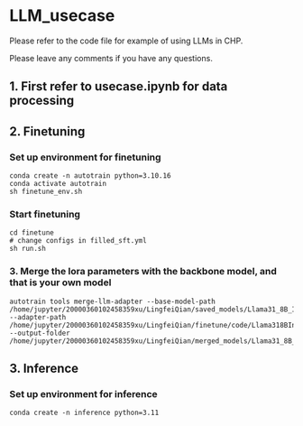 # LLM_usecase

Please refer to the code file for example of using LLMs in CHP.

Please leave any comments if you have any questions. 

## 1. First refer to **usecase.ipynb** for data processing

## 2. Finetuning

### Set up environment for finetuning
```
conda create -n autotrain python=3.10.16
conda activate autotrain
sh finetune_env.sh
```

### Start finetuning

```
cd finetune
# change configs in filled_sft.yml
sh run.sh
```

### 3. Merge the lora parameters with the backbone model, and that is your own model 
```
autotrain tools merge-llm-adapter --base-model-path /home/jupyter/20000360102458359xu/LingfeiQian/saved_models/Llama31_8B_Instruct --adapter-path /home/jupyter/20000360102458359xu/LingfeiQian/finetune/code/Llama318BInstructCONVFINQAtrain11e4/ --output-folder /home/jupyter/20000360102458359xu/LingfeiQian/merged_models/Llama31_8B_Instruct_merged
```

## 3. Inference

### Set up environment for inference
```
conda create -n inference python=3.11
```